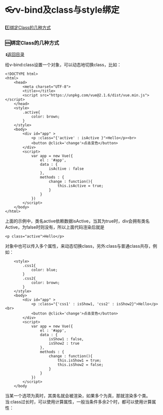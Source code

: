 # :eyeglasses:v-bind及class与style绑定 #

<b id="t"></b>

:one:[绑定Class的几种方式](#a1)

<p id="a1"></p>

### :cool:绑定Class的几种方式 ###

:arrow_double_up:[返回目录](#t)

给v-bind:class设置一个对象，可以动态地切换class，比如：

```vue
<!DOCTYPE html>
<html>
	<head>
		<meta charset="UTF-8">
		<title></title>
		<script src="https://unpkg.com/vue@2.1.6/dist/vue.min.js"></script>
	</head>
	<style>
		.active{
			color: brown;
		}
	</style>
	<body>
		<div id="app" >
			<p :class="{'active' : isActive }">Hello</p><br>
			<button @click='change'>点击变色</button>
		</div>
		<script>
			var app = new Vue({
				el : '#app',
				data : {
					isActive : false
				},
				methods : {
					change : function(){
						this.isActive = true;
					}
				}
			})
		</script>
	</body>
</html>
```

上面的示例中，类名active依赖数据isActive，当其为true时，div会拥有类名Active，为false时则没有，所以上面代码渲染后就是

`<p class="active">Hello</p>`

对象中也可以传入多个属性，来动态切换class，另外:class与普通class共存，例如：

```vue
	<style>
		.css1{
			color: blue;
		}
		.css2{
			color: brown;
		}
	</style>
	<body>
		<div id="app" >
			<p :class="{'css1' : isShow1, 'css2' : isShow2}">Hello</p><br>
			<button @click='change'>点击变色</button>
		</div>
		<script>
			var app = new Vue({
				el : '#app',
				data : {
					isShow1 : false,
					isShow2 : true
				},
				methods : {
					change : function(){
						this.isShow1 = true;
						this.isShow2 = false;
					}
				}
			})
		</script>
	</body
```

当某一个选项为真时，其类名就会被渲染，如果多个为真，那就渲染多个类。当:class过长时，可以使用计算属性，一般当条件多余2个时，都可以使用计算属性：

```

```








